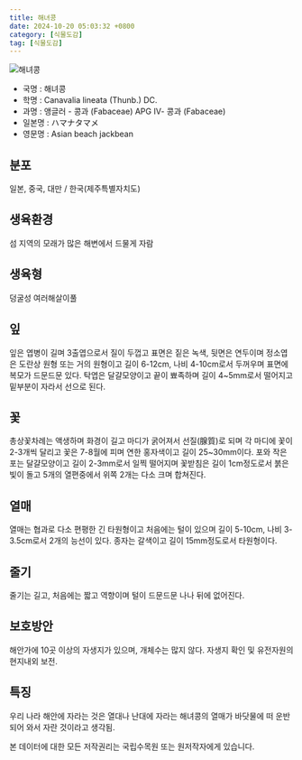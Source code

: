 ```yaml
---
title: 해녀콩
date: 2024-10-20 05:03:32 +0800
category: [식물도감]
tag: [식물도감]
---
```




![해녀콩](/fileUpload/plants/basic/Leguminosae/Canavalia/12249/12249_20160803164622337files_th2.jpg)
- 국명 : 해녀콩
- 학명 : Canavalia lineata (Thunb.) DC.
- 과명 : 앵글러 - 콩과 (Fabaceae) APG Ⅳ- 콩과 (Fabaceae)
- 일본명 : ハマナタマメ
- 영문명 : Asian beach jackbean


## 분포
일본, 중국, 대만 / 한국(제주특별자치도) 
## 생육환경
섬 지역의 모래가 많은 해변에서 드물게 자람
## 생육형
덩굴성 여러해살이풀
## 잎
잎은 엽병이 길며 3출엽으로서 질이 두껍고 표면은 짙은 녹색, 뒷면은 연두이며 정소엽은 도란상 원형 또는 거의 원형이고 길이 6-12cm, 나비 4-10cm로서 두꺼우며 표면에 복모가 드문드문 있다. 탁엽은 달걀모양이고 끝이 뾰족하며 길이 4~5mm로서 떨어지고 밑부분이 자라서 선으로 된다.
## 꽃
총상꽃차례는 액생하며 화경이 길고 마디가 굵어져서 선질(腺質)로 되며 각 마디에 꽃이 2-3개씩 달리고 꽃은 7-8월에 피며 연한 홍자색이고 길이 25~30mm이다. 포와 작은포는 달걀모양이고 길이 2-3mm로서 일찍 떨어지며 꽃받침은 길이 1cm정도로서 붉은빛이 돌고 5개의 열편중에서 위쪽 2개는 다소 크며 합쳐진다.
## 열매
열매는 협과로 다소 편평한 긴 타원형이고 처음에는 털이 있으며 길이 5-10cm, 나비 3-3.5cm로서 2개의 능선이 있다. 종자는 갈색이고 길이 15mm정도로서 타원형이다.
## 줄기
줄기는 길고, 처음에는 짧고 역향이며 털이 드문드문 나나 뒤에 없어진다.
## 보호방안
해안가에 10곳 이상의 자생지가 있으며, 개체수는 많지 않다. 자생지 확인 및 유전자원의 현지내외 보전.
## 특징
우리 나라 해안에 자라는 것은 열대나 난대에 자라는 해녀콩의 열매가 바닷물에 떠 운반되어 와서 자란 것이라고 생각됨.






본 데이터에 대한 모든 저작권리는 국립수목원 또는 원저작자에게 있습니다.
